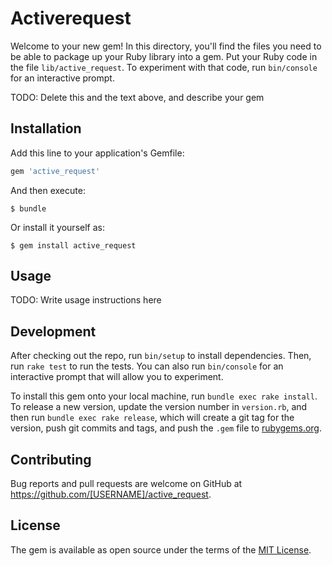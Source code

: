 # Activerequest

Welcome to your new gem! In this directory, you'll find the files you need to be able to package up your Ruby library into a gem. Put your Ruby code in the file `lib/active_request`. To experiment with that code, run `bin/console` for an interactive prompt.

TODO: Delete this and the text above, and describe your gem

## Installation

Add this line to your application's Gemfile:

```ruby
gem 'active_request'
```

And then execute:

    $ bundle

Or install it yourself as:

    $ gem install active_request

## Usage

TODO: Write usage instructions here

## Development

After checking out the repo, run `bin/setup` to install dependencies. Then, run `rake test` to run the tests. You can also run `bin/console` for an interactive prompt that will allow you to experiment.

To install this gem onto your local machine, run `bundle exec rake install`. To release a new version, update the version number in `version.rb`, and then run `bundle exec rake release`, which will create a git tag for the version, push git commits and tags, and push the `.gem` file to [rubygems.org](https://rubygems.org).

## Contributing

Bug reports and pull requests are welcome on GitHub at https://github.com/[USERNAME]/active_request.


## License

The gem is available as open source under the terms of the [MIT License](http://opensource.org/licenses/MIT).
